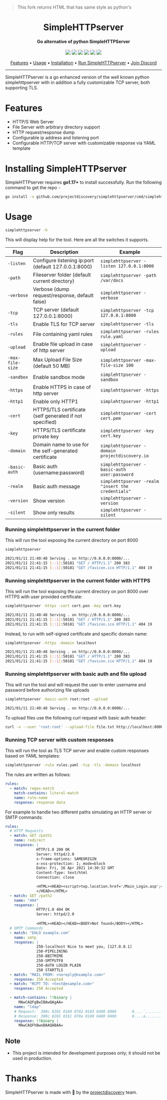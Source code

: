 > This fork returns HTML that has same style as python's

<h1 align="center">SimpleHTTPserver</h1>
<h4 align="center">Go alternative of python SimpleHTTPServer</h4>


<p align="center">
<a href="https://opensource.org/licenses/MIT"><img src="https://img.shields.io/badge/license-MIT-_red.svg"></a>
<a href="https://github.com/projectdiscovery/simplehttpserver/issues"><img src="https://img.shields.io/badge/contributions-welcome-brightgreen.svg?style=flat"></a>
<a href="https://goreportcard.com/badge/github.com/projectdiscovery/simplehttpserver"><img src="https://goreportcard.com/badge/github.com/projectdiscovery/simplehttpserver"></a>
<a href="https://hub.docker.com/r/projectdiscovery/simplehttpserver"><img src="https://img.shields.io/docker/pulls/projectdiscovery/simplehttpserver.svg"></a>
<a href="https://twitter.com/pdiscoveryio"><img src="https://img.shields.io/twitter/follow/pdiscoveryio.svg?logo=twitter"></a>
<a href="https://discord.gg/projectdiscovery"><img src="https://img.shields.io/discord/695645237418131507.svg?logo=discord"></a>
</p>

<p align="center">
  <a href="#features">Features</a> •
  <a href="#usage">Usage</a> •
  <a href="#installing-simplehttpserver">Installation</a> •
  <a href="#running-simplehttpserver-in-the-current-folder">Run SimpleHTTPserver</a> •
  <a href="https://discord.gg/projectdiscovery">Join Discord</a>
</p>

---

SimpleHTTPserver is a go enhanced version of the well known python simplehttpserver with in addition a fully customizable TCP server, both supporting TLS.


# Features

- HTTP/S Web Server
- File Server with arbitrary directory support
- HTTP request/response dump
- Configurable ip address and listening port
- Configurable HTTP/TCP server with customizable response via YAML template


# Installing SimpleHTTPserver

SimpleHTTPserver requires **go1.17+** to install successfully. Run the following command to get the repo - 

```sh
go install -v github.com/projectdiscovery/simplehttpserver/cmd/simplehttpserver@latest
```

# Usage

```sh
simplehttpserver -h
```

This will display help for the tool. Here are all the switches it supports.

| Flag             | Description                                             | Example                                            |
|------------------|---------------------------------------------------------|----------------------------------------------------|
| `-listen`        | Configure listening ip:port (default 127.0.0.1:8000)    | `simplehttpserver -listen 127.0.0.1:8000`          |
| `-path`          | Fileserver folder (default current directory)           | `simplehttpserver -path /var/docs`                 |
| `-verbose`       | Verbose (dump request/response, default false)          | `simplehttpserver -verbose`                        |
| `-tcp`           | TCP server (default 127.0.0.1:8000)                     | `simplehttpserver -tcp 127.0.0.1:8000`             |
| `-tls`           | Enable TLS for TCP server                               | `simplehttpserver -tls`                            |
| `-rules`         | File containing yaml rules                              | `simplehttpserver -rules rule.yaml`                |
| `-upload`        | Enable file upload in case of http server               | `simplehttpserver -upload`                         |
| `-max-file-size` | Max Upload File Size (default 50 MB)                    | `simplehttpserver -max-file-size 100`              |
| `-sandbox`       | Enable sandbox mode                                     | `simplehttpserver -sandbox`                        |
| `-https`         | Enable HTTPS in case of http server                     | `simplehttpserver -https`                          |
| `-http1`         | Enable only HTTP1                                       | `simplehttpserver -http1`                          |
| `-cert`          | HTTPS/TLS certificate (self generated if not specified) | `simplehttpserver -cert cert.pem`                  |
| `-key`           | HTTPS/TLS certificate private key                       | `simplehttpserver -key cert.key`                   |
| `-domain`        | Domain name to use for the self-generated certificate   | `simplehttpserver -domain projectdiscovery.io`     |
| `-basic-auth`    | Basic auth (username:password)                          | `simplehttpserver -basic-auth user:password`       |
| `-realm`         | Basic auth message                                      | `simplehttpserver -realm "insert the credentials"` |
| `-version`       | Show version                                            | `simplehttpserver -version`                        |
| `-silent`        | Show only results                                       | `simplehttpserver -silent`                         |

### Running simplehttpserver in the current folder  

This will run the tool exposing the current directory on port 8000 

```sh
simplehttpserver

2021/01/11 21:40:48 Serving . on http://0.0.0.0:8000/...
2021/01/11 21:41:15 [::1]:50181 "GET / HTTP/1.1" 200 383
2021/01/11 21:41:15 [::1]:50181 "GET /favicon.ico HTTP/1.1" 404 19
```

### Running simplehttpserver in the current folder with HTTPS

This will run the tool exposing the current directory on port 8000 over HTTPS with user provided certificate:

```sh
simplehttpserver -https -cert cert.pen -key cert.key

2021/01/11 21:40:48 Serving . on http://0.0.0.0:8000/...
2021/01/11 21:41:15 [::1]:50181 "GET / HTTP/1.1" 200 383
2021/01/11 21:41:15 [::1]:50181 "GET /favicon.ico HTTP/1.1" 404 19
```

Instead, to run with self-signed certificate and specific domain name:
```sh
simplehttpserver -https -domain localhost

2021/01/11 21:40:48 Serving . on http://0.0.0.0:8000/...
2021/01/11 21:41:15 [::1]:50181 "GET / HTTP/1.1" 200 383
2021/01/11 21:41:15 [::1]:50181 "GET /favicon.ico HTTP/1.1" 404 19
```

### Running simplehttpserver with basic auth and file upload

This will run the tool and will request the user to enter username and password before authorizing file uploads

```sh
simplehttpserver -basic-auth root:root -upload

2021/01/11 21:40:48 Serving . on http://0.0.0.0:8000/...
```

To upload files use the following curl request with basic auth header:
```sh
curl -v --user 'root:root' --upload-file file.txt http://localhost:8000/file.txt
```

### Running TCP server with custom responses

This will run the tool as TLS TCP server and enable custom responses based on YAML templates:

```sh
simplehttpserver -rule rules.yaml -tcp -tls -domain localhost
```

The rules are written as follows:
```yaml
rules:
  - match: regex-match
    match-contains: literal-match
    name: rule-name
    response: response data
```

For example to handle two different paths simulating an HTTP server or SMTP commands:
```yaml
rules:
  # HTTP Requests
  - match: GET /path1
    name: redirect
    response: |
              HTTP/1.0 200 OK
              Server: httpd/2.0
              x-frame-options: SAMEORIGIN
              x-xss-protection: 1; mode=block
              Date: Fri, 16 Apr 2021 14:30:32 GMT
              Content-Type: text/html
              Connection: close

              <HTML><HEAD><script>top.location.href='/Main_Login.asp';</script>
              </HEAD></HTML>
  - match: GET /path2
    name: "404"
    response: |
              HTTP/1.0 404 OK
              Server: httpd/2.0
            
              <HTML><HEAD></HEAD><BODY>Not found</BODY></HTML>
  # SMTP Commands
  - match: "EHLO example.com"
    name: smtp 
    response: |
              250-localhost Nice to meet you, [127.0.0.1]
              250-PIPELINING
              250-8BITMIME
              250-SMTPUTF8
              250-AUTH LOGIN PLAIN
              250 STARTTLS
  - match: "MAIL FROM: <noreply@example.com>"
    response: 250 Accepted
  - match: "RCPT TO: <test@example.com>"
    response: 250 Accepted

  - match-contains: !!binary |
      MAwCAQFgBwIBAwQAgAA=
    name: "ldap"
    # Request:  300c 0201 0160 0702 0103 0400 8000       0....`........
    # Response: 300c 0201 0161 070a 0100 0400 0400       0....a........
    response: !!binary |
      MAwCAQFhBwoBAAQABAA=
```

## Note

- This project is intended for development purposes only; it should not be used in production.

# Thanks

SimpleHTTPserver is made with 🖤 by the [projectdiscovery](https://projectdiscovery.io) team.
